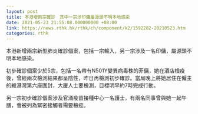 ```yaml
---
layout: post
title: 本港增兩宗確診　其中一宗涉印傭屬源頭不明本地感染
date: 2021-05-23 21:55:08.000000000 +08:00
link: https://news.rthk.hk/rthk/ch/component/k2/1592282-20210523.htm
categories: rthk
---
```


本港新增兩宗新型肺炎確診個案，包括一宗輸入，另一宗涉及一名印傭，屬源頭不明本地感染。

初步確診個案少於5宗，包括一名帶有N501Y變異病毒株的菲傭，她在酒店檢疫後，曾經兩次檢測結果都呈陰性，昨日再檢測初步確診。當局晚上將她居住在僱主的維港灣第六座圍封，大廈人士要檢測，目標明早約7時完成行動。

另一宗初步確診個案涉及官涌疫苗接種中心一名護士，有兩名同事曾與她一起午膳，會被列為緊密接觸者需要檢疫。
